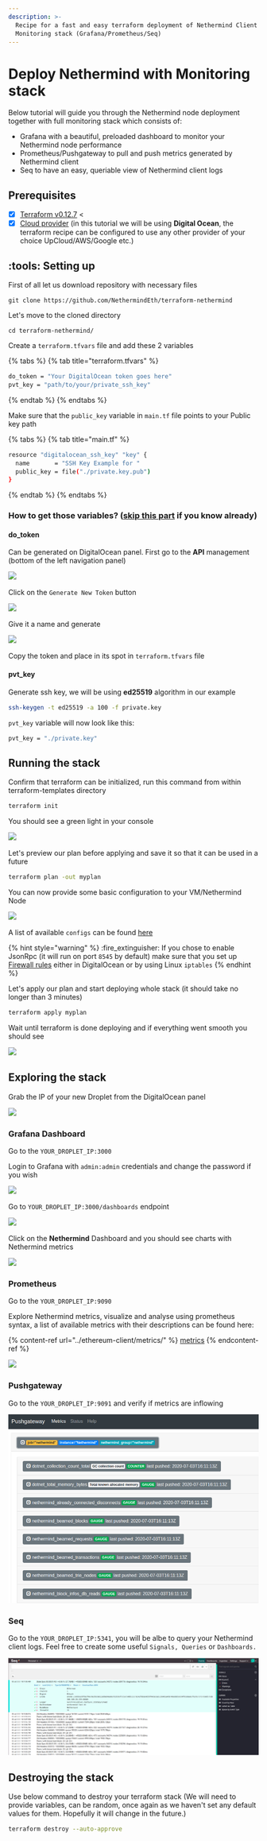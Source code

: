 ```yaml
---
description: >-
  Recipe for a fast and easy terraform deployment of Nethermind Client and
  Monitoring stack (Grafana/Prometheus/Seq)
---
```


# Deploy Nethermind with Monitoring stack

Below tutorial will guide you through the Nethermind node deployment together with full monitoring stack which consists of:

* Grafana with a beautiful, preloaded dashboard to monitor your Nethermind node performance
* Prometheus/Pushgateway to pull and push metrics generated by Nethermind client
* Seq to have an easy, queriable view of Nethermind client logs&#x20;

## Prerequisites

* [x] [Terraform v0.12.7](https://www.terraform.io/downloads.html) <&#x20;
* [x] [Cloud provider](broken-reference) (in this tutorial we will be using **Digital Ocean**, the terraform recipe can be configured to use any other provider of your choice UpCloud/AWS/Google etc.)

## :tools: Setting up

First of all let us download repository with necessary files

```
git clone https://github.com/NethermindEth/terraform-nethermind
```

Let's move to the cloned directory

```
cd terraform-nethermind/
```

Create a `terraform.tfvars` file and add these 2 variables

{% tabs %}
{% tab title="terraform.tfvars" %}
```bash
do_token = "Your DigitalOcean token goes here"
pvt_key = "path/to/your/private_ssh_key"
```
{% endtab %}
{% endtabs %}

Make sure that the `public_key` variable in `main.tf` file points to your Public key path

{% tabs %}
{% tab title="main.tf" %}
```bash
resource "digitalocean_ssh_key" "key" {
  name       = "SSH Key Example for "
  public_key = file("./private.key.pub")
}
```
{% endtab %}
{% endtabs %}

### How to get those variables? ([skip this part](deploy-nethermind-with-monitoring-stack.md#run-the-stack) if you know already)

#### do\_token

Can be generated on DigitalOcean panel. First go to the **API** management (bottom of the left navigation panel)

![](<../.gitbook/assets/image (43).png>)

Click on the `Generate New Token` button

![](<../.gitbook/assets/image (47).png>)

Give it a name and generate

![](<../.gitbook/assets/image (42).png>)

Copy the token and place in its spot in `terraform.tfvars` file

#### pvt\_key

Generate ssh key, we will be using **ed25519** algorithm in our example

```bash
ssh-keygen -t ed25519 -a 100 -f private.key
```

`pvt_key` variable will now look like this:

```bash
pvt_key = "./private.key"
```

## Running the stack

Confirm that terraform can be initialized, run this command from within terraform-templates directory

```bash
terraform init
```

You should see a green light in your console

![](<../.gitbook/assets/image (50).png>)

Let's preview our plan before applying and save it so that it can be used in a future

```bash
terraform plan -out myplan
```

You can now provide some basic configuration to your VM/Nethermind Node

![](<../.gitbook/assets/image (55).png>)

A list of available `configs` can be found [here](../ethereum-client/networks.md)

{% hint style="warning" %}
:fire\_extinguisher: If you chose to enable JsonRpc (it will run on port `8545` by default) make sure that you set up [Firewall rules](../first-steps-with-nethermind/firewall-configuration.md) either in DigitalOcean or by using Linux `iptables`
{% endhint %}

Let's apply our plan and start deploying whole stack (it should take no longer than 3 minutes)

```bash
terraform apply myplan
```

Wait until terraform is done deploying and if everything went smooth you should see

![](<../.gitbook/assets/image (54).png>)

## Exploring the stack

Grab the IP of your new Droplet from the DigitalOcean panel

![](<../.gitbook/assets/image (52).png>)

### Grafana Dashboard

Go to the `YOUR_DROPLET_IP:3000`

Login to Grafana with `admin:admin` credentials and change the password if you wish

![](<../.gitbook/assets/image (41).png>)

Go to `YOUR_DROPLET_IP:3000/dashboards` endpoint

![](<../.gitbook/assets/image (40).png>)

Click on the **Nethermind** Dashboard and you should see charts with Nethermind metrics

![](<../.gitbook/assets/image (48).png>)

### Prometheus

Go to the `YOUR_DROPLET_IP:9090`

Explore Nethermind metrics, visualize and analyse using prometheus syntax, a list of available metrics with their descriptions can be found here:

{% content-ref url="../ethereum-client/metrics/" %}
[metrics](../ethereum-client/metrics/)
{% endcontent-ref %}



![](<../.gitbook/assets/image (51).png>)

### Pushgateway

Go to the `YOUR_DROPLET_IP:9091` and verify if metrics are inflowing

![](<../.gitbook/assets/image (49) (2) (2) (2) (2) (2) (2) (1) (1) (1) (1) (1) (1) (1).png>)

### Seq

Go to the `YOUR_DROPLET_IP:5341`, you will be albe to query your Nethermind client logs. Feel free to create some useful `Signals, Queries` or `Dashboards.`

![](<../.gitbook/assets/image (39) (2) (3) (3) (1) (1) (1) (1) (1) (1) (1).png>)

## Destroying the stack

Use below command to destroy your terraform stack (We will need to provide variables, can be random, once again as we haven't set any default values for them. Hopefully it will change in the future.)

```bash
terraform destroy --auto-approve
```
